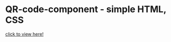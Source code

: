 # QR-code-component - simple HTML, CSS
[click to view here!](https://nenorvalls2024.github.io/QR-code-component/)
